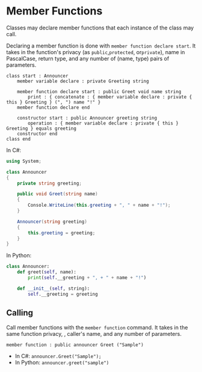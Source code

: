 # Member Functions

Classes may declare member functions that each instance of the class may call.

Declaring a member function is done with `member function declare start`.
It takes in the function's privacy (as  `public`,`protected`, or`private`), name in PascalCase, return type, and any number of (name, type) pairs of parameters.

```budgie
class start : Announcer
    member variable declare : private Greeting string

    member function declare start : public Greet void name string
        print : { concatenate : { member variable declare : private { this } Greeting } (", ") name "!" }
    member function declare end

    constructor start : public Announcer greeting string
        operation : { member variable declare : private { this } Greeting } equals greeting
    constructor end
class end
```

In C#:

```csharp
using System;

class Announcer
{
    private string greeting;

    public void Greet(string name)
    {
        Console.WriteLine(this.greeting + ", " + name + "!");
    }

    Announcer(string greeting)
    {
        this.greeting = greeting;
    }
}
```

In Python:

```python
class Announcer:
    def greet(self, name):
        print(self.__greeting + ", + " + name + "!")

    def __init__(self, string):
        self.__greeting = greeting
```

## Calling

Call member functions with the `member function` command.
It takes in the same function privacy, , caller's name, and any number of parameters.

```budgie
member function : public announcer Greet ("Sample")
```

* In C#: `announcer.Greet("Sample");`
* In Python: `announcer.greet("sample")`
